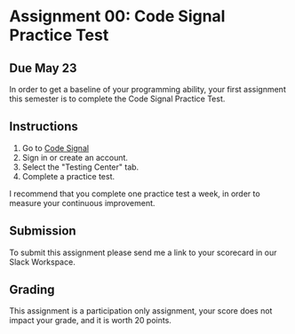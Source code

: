 # Assignment 00: Code Signal Practice Test

## Due May 23

In order to get a baseline of your programming ability, your first assignment this semester is to complete the Code Signal Practice Test.

## Instructions

1. Go to [Code Signal](https://codesignal.com/)
2. Sign in or create an account.
3. Select the "Testing Center" tab.
4. Complete a practice test.

I recommend that you complete one practice test a week, in order to measure your continuous improvement.

## Submission

To submit this assignment please send me a link to your scorecard in our Slack Workspace.

## Grading

This assignment is a participation only assignment, your score does not impact your grade, and it is worth 20 points.
